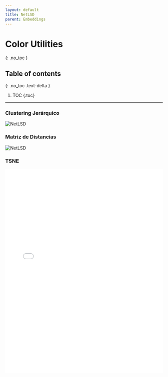 ```yaml
---
layout: default
title: NetLSD
parent: Embeddings
---
```


# Color Utilities
{: .no_toc }

## Table of contents
{: .no_toc .text-delta }

1. TOC
{:toc}

---

### Clustering Jerárquico
![NetLSD](https://raw.githubusercontent.com/roicort/TesisGraphlets/master/embeddings/results/NetLSD_dendrogram.svg)
### Matriz de Distancias
![NetLSD](https://raw.githubusercontent.com/roicort/TesisGraphlets/master/embeddings/distance/NetLSD.png)

### TSNE

<style>
    iframe{
    border: none;
    }
</style>
<iframe
    width="100%"
    height="650px"
    src="../iframes/TSNE-NetLSD.html">
</iframe>

